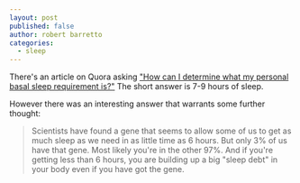 ```yaml
---
layout: post
published: false
author: robert barretto
categories: 
  - sleep
---
```


There's an article on Quora asking ["How can I determine what my personal basal sleep requirement is?"](http://www.quora.com/Sleep/How-can-I-determine-what-my-personal-basal-sleep-requirement-is) The short answer is 7-9 hours of sleep.

However there was an interesting answer that warrants some further thought:
> Scientists have found a gene that seems to allow some of us to get as much sleep as we need in as little time as 6 hours. But only 3% of us have that gene. Most likely you're in the other 97%. And if you're getting less than 6 hours, you are building up a big "sleep debt" in your body even if you have got the gene.
